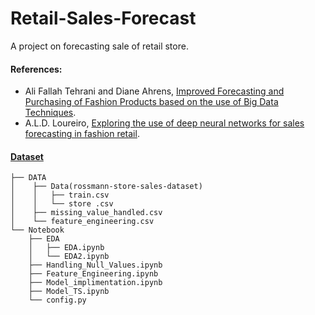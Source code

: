 # Retail-Sales-Forecast
A project on forecasting sale of retail store.
#### References:
  - Ali Fallah Tehrani and Diane Ahrens, [Improved Forecasting and Purchasing of Fashion Products based on the use of Big Data Techniques](https://www.researchgate.net/publication/271130839_Improved_Forecasting_and_Purchasing_of_Fashion_Products_based_on_the_Use_of_Big_Data_Techniques).
  - A.L.D. Loureiro, [Exploring the use of deep neural networks for sales forecasting in fashion retail](https://www.sciencedirect.com/science/article/abs/pii/S0167923618301398).
#### [Dataset](https://www.kaggle.com/c/rossmann-store-sales)

```
├── DATA
│    ├── Data(rossmann-store-sales-dataset)
│    │   ├── train.csv
│    │   └── store .csv
│    ├── missing_value_handled.csv
│    └── feature_engineering.csv
└── Notebook
    ├── EDA
    │   ├── EDA.ipynb
    │   └── EDA2.ipynb
    ├── Handling_Null_Values.ipynb
    ├── Feature_Engineering.ipynb
    ├── Model_implimentation.ipynb
    ├── Model_TS.ipynb
    └── config.py   
```
